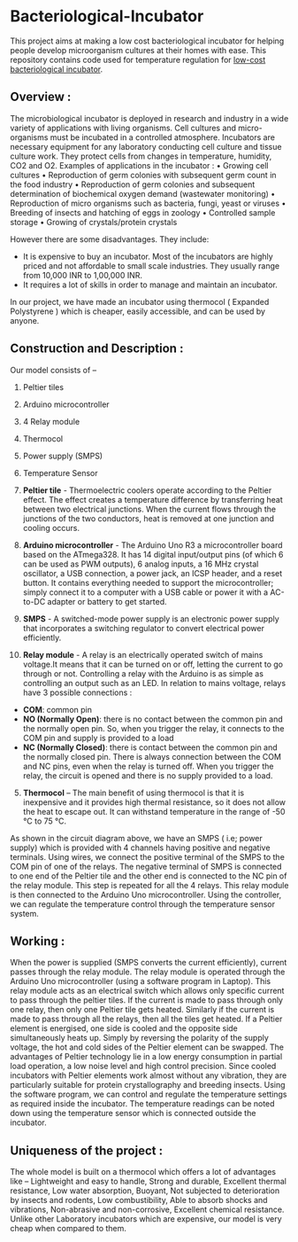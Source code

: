 # Bacteriological-Incubator
This project aims at making a low cost bacteriological incubator for helping people develop microorganism cultures at their homes with ease. This repository contains code used for temperature regulation for [low-cost bacteriological incubator](https://hackaday.io/project/145830-low-cost-bacteriological-incubator).
## Overview :
The microbiological incubator is deployed in research and industry in a wide variety of applications with living organisms. Cell cultures and micro-organisms must be incubated in a controlled atmosphere. 
Incubators are necessary equipment for any laboratory conducting cell culture and tissue culture work. They protect cells from changes in temperature, humidity, CO2 and O2.
Examples of applications in the incubator :
•	Growing cell cultures
•	Reproduction of germ colonies with subsequent germ count in the food industry
•	Reproduction of germ colonies and subsequent determination of biochemical oxygen demand (wastewater monitoring)
•	Reproduction of micro organisms such as bacteria, fungi, yeast or viruses
•	Breeding of insects and hatching of eggs in zoology
•	Controlled sample storage
•	Growing of crystals/protein crystals

However there are some disadvantages. They include:
- It is expensive to buy an incubator. Most of the incubators are highly priced and not     affordable to small scale industries. They usually range from 10,000 INR to 1,00,000 INR.
- It requires a lot of skills in order to manage and maintain an incubator.

In our project, we have made an incubator using thermocol ( Expanded Polystyrene ) which is cheaper, easily accessible, and can be used by anyone. 

## Construction and Description :
Our model consists of –
1)	Peltier tiles
2)	Arduino microcontroller 
3)	4 Relay module
4)	Thermocol
5)	Power supply (SMPS)
6)	Temperature Sensor

1) **Peltier tile** - Thermoelectric coolers operate according to the Peltier effect. The effect creates a temperature difference by transferring heat between two electrical junctions. When the current flows through the junctions of the two conductors, heat is removed at one junction and cooling occurs.

2) **Arduino microcontroller** - The Arduino Uno R3  a microcontroller board based on the ATmega328. It has 14 digital input/output pins (of which 6 can be used as PWM outputs), 6 analog inputs, a 16 MHz crystal oscillator, a USB connection, a power jack, an ICSP header, and a reset button. It contains everything needed to support the microcontroller; simply connect it to a computer with a USB cable or power it with a AC-to-DC adapter or battery to get started.

3) **SMPS** - A switched-mode power supply is an electronic power supply that incorporates a switching regulator to convert electrical power efficiently. 

4) **Relay module** - A relay is an electrically operated switch of mains voltage.It means that it can be turned on or off, letting the current to go through or not. Controlling a relay with the Arduino is as simple as controlling an output such as an LED. 
In relation to mains voltage, relays have 3 possible connections : 
- **COM**: common pin
- **NO (Normally Open)**: there is no contact between the common pin and the normally open pin. So, when you trigger the relay, it connects to the COM pin and supply is provided to a load
- **NC (Normally Closed)**: there is contact between the common pin and the    normally closed pin. There is always connection between the COM and NC pins, even when the relay is turned off. When you trigger the relay, the circuit    is opened and there is no supply provided to a load.
           
5) **Thermocol** – The main benefit of using thermocol is that it is inexpensive and it  provides high thermal resistance, so it does not allow the heat to escape out. It can withstand temperature in the range of -50 °C to 75 °C.

As shown in the circuit diagram above, we have an SMPS ( i.e; power supply) which is provided with 4 channels having positive and negative terminals. Using wires, we connect the positive terminal of the SMPS to the COM pin of one of the relays. The negative terminal of SMPS is connected to one end of the Peltier tile and the other end is connected to the NC pin of the relay module. This step is repeated for all the 4 relays. This relay module is then connected to the Arduino Uno microcontroller. Using the controller, we can regulate the temperature control through the temperature sensor system. 

## Working : 
When the power is supplied (SMPS converts the current efficiently), current passes through the relay module. The relay module is operated through the Arduino Uno microcontroller (using a software program in Laptop). This relay module acts as an electrical switch which allows only specific current to pass through the peltier tiles. If the current is made to pass through only one relay, then only one Peltier tile gets heated. Similarly if the current is made to pass through all the relays, then all the tiles get heated. If a Peltier element is energised, one side is cooled and the opposite side simultaneously heats up. Simply by reversing the polarity of the supply voltage, the hot and cold sides of the Peltier element can be swapped. The advantages of Peltier technology lie in a low energy consumption in partial load operation, a low noise level and high control precision. Since cooled incubators with Peltier elements work almost without any vibration, they are particularly suitable for protein crystallography and breeding insects.
Using the software program, we can control and regulate the temperature settings as required inside the incubator. The temperature readings can be noted down using the temperature sensor which is connected outside the incubator.



## Uniqueness of the project :
The whole model is built on a thermocol which offers a lot of advantages like –  Lightweight and easy to handle, Strong and durable, Excellent thermal resistance, Low water absorption, Buoyant, Not subjected to deterioration by insects and rodents, Low combustibility, Able to absorb shocks and vibrations, Non-abrasive and non-corrosive, Excellent chemical resistance.
Unlike other Laboratory incubators which are expensive, our model is very cheap when compared to them.
